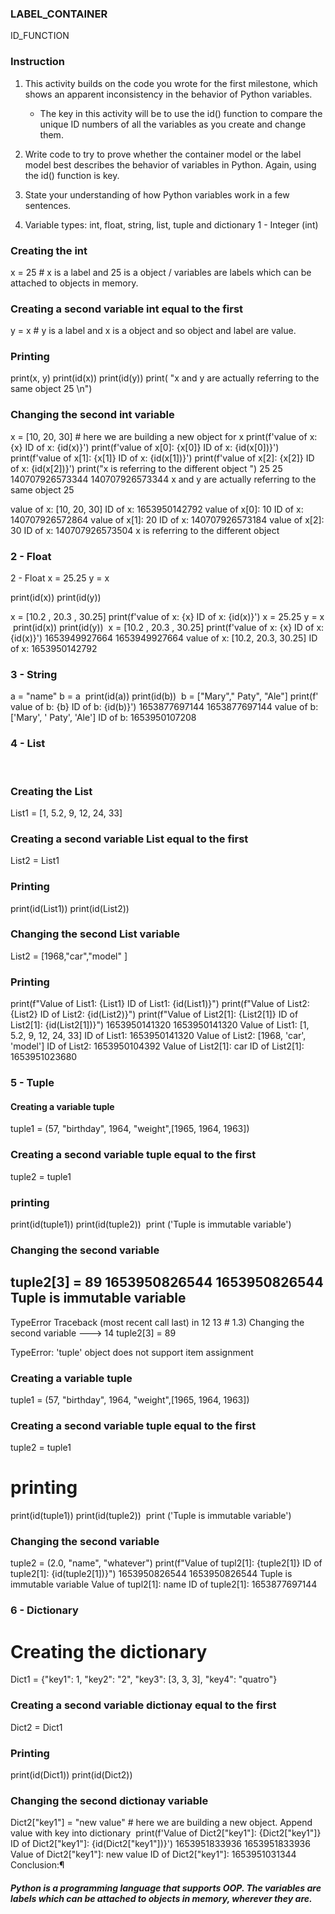 ### LABEL_CONTAINER
ID_FUNCTION

### Instruction
1. This activity builds on the code you wrote for the first milestone, which shows an apparent inconsistency in the 
behavior of Python variables.

    - The key in this activity will be to use the id() function to compare the unique ID numbers of all the variables
    as you create and change them.

2. Write code to try to prove whether the container model or the label model best describes the behavior of variables
in Python. Again, using the id() function is key.

3. State your understanding of how Python variables work in a few sentences.

4. Variable types: int, float, string, list, tuple and dictionary
1 - Integer (int)
### Creating the int
x = 25  # x is a label and 25 is a object / variables are labels which can be attached to objects in memory.
​
### Creating a second variable int equal to the first
y = x  # y is a label and x is a object and so object and label are value.
​
### Printing
print(x, y)
print(id(x))
print(id(y))
print( "x and y are actually referring to the same object 25 \n")
​
### Changing the second int variable
x = [10, 20, 30]  # here we are building a new object for x
​
print(f'value of x: {x} ID of x: {id(x)}')
print(f'value of x[0]: {x[0]} ID of x: {id(x[0])}')
print(f'value of x[1]: {x[1]} ID of x: {id(x[1])}')
print(f'value of x[2]: {x[2]} ID of x: {id(x[2])}')
print("x is referring to the different object ")
25 25
140707926573344
140707926573344
x and y are actually referring to the same object 25 

value of x: [10, 20, 30] ID of x: 1653950142792
value of x[0]: 10 ID of x: 140707926572864
value of x[1]: 20 ID of x: 140707926573184
value of x[2]: 30 ID of x: 140707926573504
x is referring to the different object 

### 2 - Float

2 - Float
x = 25.25
y = x

print(id(x))
print(id(y))

x = [10.2 , 20.3 , 30.25]
print(f'value of x: {x} ID of x: {id(x)}') 
x = 25.25
y = x
​
print(id(x))
print(id(y))
​
x = [10.2 , 20.3 , 30.25]
print(f'value of x: {x} ID of x: {id(x)}') 
1653949927664
1653949927664
value of x: [10.2, 20.3, 30.25] ID of x: 1653950142792

### 3 - String
a = "name"
b = a
​
print(id(a))
print(id(b))
​
b = ["Mary"," Paty", "Ale"]
print(f' value of b: {b} ID of b: {id(b)}')
1653877697144
1653877697144
 value of b: ['Mary', ' Paty', 'Ale'] ID of b: 1653950107208

### 4 - List
​
### Creating the List
List1 =  [1, 5.2, 9, 12, 24, 33]
​
### Creating a second variable List equal to the first
List2 = List1 
​
### Printing
print(id(List1))
print(id(List2))
​
### Changing the second List variable
List2 = [1968,"car","model" ]
​
### Printing
print(f"Value of List1: {List1} ID of List1: {id(List1)}")
print(f"Value of List2: {List2} ID of List2: {id(List2)}")
print(f"Value of List2[1]: {List2[1]} ID of List2[1]: {id(List2[1])}")
1653950141320
1653950141320
Value of List1: [1, 5.2, 9, 12, 24, 33] ID of List1: 1653950141320
Value of List2: [1968, 'car', 'model'] ID of List2: 1653950104392
Value of List2[1]: car ID of List2[1]: 1653951023680

### 5 - Tuple
#### Creating a variable tuple
tuple1 = (57, "birthday", 1964, "weight",[1965, 1964, 1963])
​
### Creating a second variable tuple equal to the first
tuple2 = tuple1
​
### printing
print(id(tuple1))
print(id(tuple2))
​
print ('Tuple is immutable variable')
​
### Changing the second variable
tuple2[3] = 89
1653950826544
1653950826544
Tuple is immutable variable
---------------------------------------------------------------------------
TypeError                                 Traceback (most recent call last)
<ipython-input-13-9e37bd2c5e07> in <module>
     12 
     13 # 1.3) Changing the second variable
---> 14 tuple2[3] = 89

TypeError: 'tuple' object does not support item assignment

### Creating a variable tuple
tuple1 = (57, "birthday", 1964, "weight",[1965, 1964, 1963])
​
### Creating a second variable tuple equal to the first
tuple2 = tuple1
​
# printing
print(id(tuple1))
print(id(tuple2))
​
print ('Tuple is immutable variable')
​
### Changing the second variable
tuple2 = (2.0, "name", "whatever")
print(f"Value of tupl2[1]: {tuple2[1]} ID of tuple2[1]: {id(tuple2[1])}")
1653950826544
1653950826544
Tuple is immutable variable
Value of tupl2[1]: name ID of tuple2[1]: 1653877697144

### 6 - Dictionary
# Creating the dictionary
Dict1 = {"key1": 1, "key2": "2", "key3": [3, 3, 3], "key4": "quatro"}
​
### Creating a second variable dictionay equal to the first
Dict2 = Dict1
​
### Printing
print(id(Dict1))
print(id(Dict2))
​
### Changing the second dictionay variable
Dict2["key1"] = "new value" # here we are building a new object. Append value with key into dictionary
​
print(f'Value of Dict2["key1"]: {Dict2["key1"]} ID of Dict2["key1"]: {id(Dict2["key1"])}')
1653951833936
1653951833936
Value of Dict2["key1"]: new value ID of Dict2["key1"]: 1653951031344
Conclusion:¶
##### Python is a programming language that supports OOP. The variables are labels which can be attached to objects in memory, wherever they are.

​

